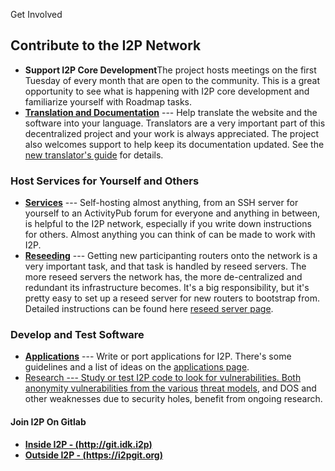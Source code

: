  Get Involved 

## Contribute to the I2P Network

- **Support I2P Core Development**The project hosts meetings on the
 first Tuesday of every month that are open to the community. This is
 a great opportunity to see what is happening with I2P core
 development and familiarize yourself with Roadmap tasks.
- **[Translation and Documentation]()** ---
 Help translate the website and the software into your language.
 Translators are a very important part of this decentralized project
 and your work is always appreciated. The project also welcomes
 support to help keep its documentation updated. See the [new
 translator\'s guide]() for details.

### Host Services for Yourself and Others

- **[Services]()** ---
 Self-hosting almost anything, from an SSH server for yourself to an
 ActivityPub forum for everyone and anything in between, is helpful
 to the I2P network, especially if you write down instructions for
 others. Almost anything you can think of can be made to work with
 I2P.
- **[Reseeding]()** --- Getting new
 participanting routers onto the network is a very important task,
 and that task is handled by reseed servers. The more reseed servers
 the network has, the more de-centralized and redundant its
 infrastructure becomes. It\'s a big responsibility, but it\'s pretty
 easy to set up a reseed server for new routers to bootstrap from.
 Detailed instructions can be found here [reseed server
 page]().

### Develop and Test Software

- **[Applications]()**
 --- Write or port applications for I2P. There\'s some guidelines and
 a list of ideas on the [applications page]().
- [Research --- Study or test I2P code to look for vulnerabilities.
 Both anonymity vulnerabilities from the
 various]() [threat
 models](), and DOS and other weaknesses
 due to security holes, benefit from ongoing research.

#### Join I2P On Gitlab

- **[Inside I2P - (http://git.idk.i2p)](http://git.idk.i2p)**
- **[Outside I2P - (https://i2pgit.org)](https://i2pgit.org)**



